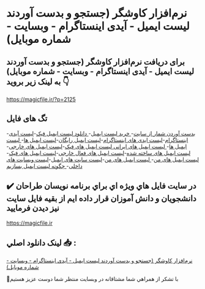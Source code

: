 # نرم‌افزار کاوشگر (جستجو و بدست آوردند لیست ایمیل - آیدی اینستاگرام - وبسایت - شماره موبایل)

## برای دریافت نرم‌افزار کاوشگر (جستجو و بدست آوردند لیست ایمیل - آیدی اینستاگرام - وبسایت - شماره موبایل) به لینک زیر بروید 👇

https://magicfile.ir/?p=2125

## تگ های فایل

-[بدست آوردن شمار از سایت](https://magicfile.ir/product/%d9%86%d8%b1%d9%85-%d8%a7%d9%81%d8%b2%d8%a7%d8%b1-%da%a9%d8%a7%d9%88%d8%b4%da%af%d8%b1/)-[ خرید لیست ایمیل](https://magicfile.ir/product/%d9%86%d8%b1%d9%85-%d8%a7%d9%81%d8%b2%d8%a7%d8%b1-%da%a9%d8%a7%d9%88%d8%b4%da%af%d8%b1/)-[ دانلود لیست ایمیل فیک](https://magicfile.ir/product/%d9%86%d8%b1%d9%85-%d8%a7%d9%81%d8%b2%d8%a7%d8%b1-%da%a9%d8%a7%d9%88%d8%b4%da%af%d8%b1/)-[لیست آیدی اینستاگرام](https://magicfile.ir/product/%d9%86%d8%b1%d9%85-%d8%a7%d9%81%d8%b2%d8%a7%d8%b1-%da%a9%d8%a7%d9%88%d8%b4%da%af%d8%b1/)-[لیست ایدی های اینستاگرام](https://magicfile.ir/product/%d9%86%d8%b1%d9%85-%d8%a7%d9%81%d8%b2%d8%a7%d8%b1-%da%a9%d8%a7%d9%88%d8%b4%da%af%d8%b1/)-[لیست ایمیل رایگان](https://magicfile.ir/product/%d9%86%d8%b1%d9%85-%d8%a7%d9%81%d8%b2%d8%a7%d8%b1-%da%a9%d8%a7%d9%88%d8%b4%da%af%d8%b1/)-[لیست ایمیل ها](https://magicfile.ir/product/%d9%86%d8%b1%d9%85-%d8%a7%d9%81%d8%b2%d8%a7%d8%b1-%da%a9%d8%a7%d9%88%d8%b4%da%af%d8%b1/)-[ لیست ایمیل ها](https://magicfile.ir/product/%d9%86%d8%b1%d9%85-%d8%a7%d9%81%d8%b2%d8%a7%d8%b1-%da%a9%d8%a7%d9%88%d8%b4%da%af%d8%b1/)-[ لیست ایمیل های ایرانی لیست ایمیل های فیک](https://magicfile.ir/product/%d9%86%d8%b1%d9%85-%d8%a7%d9%81%d8%b2%d8%a7%d8%b1-%da%a9%d8%a7%d9%88%d8%b4%da%af%d8%b1/)-[لیست ایمیل های خارجی](https://magicfile.ir/product/%d9%86%d8%b1%d9%85-%d8%a7%d9%81%d8%b2%d8%a7%d8%b1-%da%a9%d8%a7%d9%88%d8%b4%da%af%d8%b1/)-[لیست ایمیل های ساخته شده](https://magicfile.ir/product/%d9%86%d8%b1%d9%85-%d8%a7%d9%81%d8%b2%d8%a7%d8%b1-%da%a9%d8%a7%d9%88%d8%b4%da%af%d8%b1/)-[لیست ایمیل های فعال خارجی](https://magicfile.ir/product/%d9%86%d8%b1%d9%85-%d8%a7%d9%81%d8%b2%d8%a7%d8%b1-%da%a9%d8%a7%d9%88%d8%b4%da%af%d8%b1/)-[لیست ایمیل های فیک](https://magicfile.ir/product/%d9%86%d8%b1%d9%85-%d8%a7%d9%81%d8%b2%d8%a7%d8%b1-%da%a9%d8%a7%d9%88%d8%b4%da%af%d8%b1/)-[لیست ایمیل های من](https://magicfile.ir/product/%d9%86%d8%b1%d9%85-%d8%a7%d9%81%d8%b2%d8%a7%d8%b1-%da%a9%d8%a7%d9%88%d8%b4%da%af%d8%b1/)-[ لیست ایمیل های من](https://magicfile.ir/product/%d9%86%d8%b1%d9%85-%d8%a7%d9%81%d8%b2%d8%a7%d8%b1-%da%a9%d8%a7%d9%88%d8%b4%da%af%d8%b1/)-[لیست سایت های ایمیل](https://magicfile.ir/product/%d9%86%d8%b1%d9%85-%d8%a7%d9%81%d8%b2%d8%a7%d8%b1-%da%a9%d8%a7%d9%88%d8%b4%da%af%d8%b1/)-[لیست وبسایت های داخلی](https://magicfile.ir/product/%d9%86%d8%b1%d9%85-%d8%a7%d9%81%d8%b2%d8%a7%d8%b1-%da%a9%d8%a7%d9%88%d8%b4%da%af%d8%b1/)-[ چگونه لیست ایمیل بسازیم](https://magicfile.ir/product/%d9%86%d8%b1%d9%85-%d8%a7%d9%81%d8%b2%d8%a7%d8%b1-%da%a9%d8%a7%d9%88%d8%b4%da%af%d8%b1/)

## ✔️ در سايت فايل هاي ويژه اي براي برنامه نويسان طراحان دانشجويان و دانش آموزان قرار داده ايم از بقيه فايل سايت نيز ديدن فرماييد

https://magicfile.ir


## لينک دانلود اصلي 📥 :

[نرم‌افزار کاوشگر (جستجو و بدست آوردند لیست ایمیل - آیدی اینستاگرام - وبسایت - شماره موبایل)](https://magicfile.ir/product/%d9%86%d8%b1%d9%85-%d8%a7%d9%81%d8%b2%d8%a7%d8%b1-%da%a9%d8%a7%d9%88%d8%b4%da%af%d8%b1/) 


🙏با تشکر از همراهي شما مشتاقانه در وبسایت منتظر شما دوست عزیز هستیم

